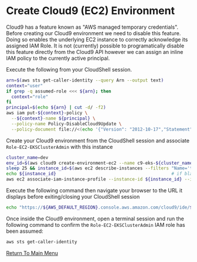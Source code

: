 # Create Cloud9 (EC2) Environment

Cloud9 has a feature known as "AWS managed temporary credentials". Before creating our Cloud9 environment we need to disable this feature. Doing so enables the underlying EC2 instance to correctly acknowledge its assigned IAM Role. It is not (currently) possible to programatically disable this feature directly from the Cloud9 API however we can assign an inline IAM policy to the currently active principal.

Execute the following from your CloudShell session.
```bash
arn=$(aws sts get-caller-identity --query Arn --output text)
context="user"
if grep -q assumed-role <<< ${arn}; then
  context="role"
fi
principal=$(echo ${arn} | cut -d/ -f2)
aws iam put-${context}-policy \
  --${context}-name ${principal} \
  --policy-name Policy-DisableCloud9Update \
  --policy-document file://<(echo '{"Version": "2012-10-17","Statement": [{"Effect": "Deny","Action": "cloud9:UpdateEnvironment","Resource": "*"}]}')
```

Create your Cloud9 environment from the CloudShell session and associate `Role-EC2-EKSClusterAdmin` with this instance
```bash
cluster_name=dev
env_id=$(aws cloud9 create-environment-ec2 --name c9-eks-${cluster_name} --instance-type m5.large --image-id amazonlinux-2-x86_64 --query "environmentId" --output text)
sleep 25 && instance_id=$(aws ec2 describe-instances --filters "Name='tag:aws:cloud9:environment',Values='${env_id}'" --query "Reservations[].Instances[0].InstanceId" --output text)
echo ${instance_id}                                            # if blank, wait (sleep) a little longer and repeat previous instruction
aws ec2 associate-iam-instance-profile --instance-id ${instance_id} --iam-instance-profile Name=Role-EC2-EKSClusterAdmin
```

Execute the following command then navigate your browser to the URL it displays before exiting/closing your CloudShell session
```bash
echo "https://${AWS_DEFAULT_REGION}.console.aws.amazon.com/cloud9/ide/${env_id}"
```

Once inside the Cloud9 environment, open a terminal session and run the following command to confirm the `Role-EC2-EKSClusterAdmin` IAM role has been assumed:
```bash
aws sts get-caller-identity
```

[Return To Main Menu](/README.md)
